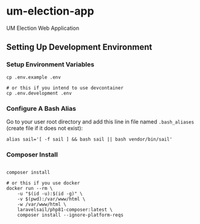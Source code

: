 # um-election-app

UM Election Web Application

## Setting Up Development Environment

### Setup Environment Variables

```shell
cp .env.example .env

# or this if you intend to use devcontainer
cp .env.development .env
```

### Configure A Bash Alias

Go to your user root directory and add this line in file named `.bash_aliases` (create file if it does not exist):

```shell
alias sail='[ -f sail ] && bash sail || bash vendor/bin/sail'
```

### Composer Install

```shell

composer install

# or this if you use docker
docker run --rm \
    -u "$(id -u):$(id -g)" \
    -v $(pwd):/var/www/html \
    -w /var/www/html \
    laravelsail/php81-composer:latest \
    composer install --ignore-platform-reqs
```
